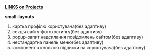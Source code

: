 **[LINKS on Projects](https://vkomerystyi.github.io/small-layouts/)**

**small-layouts**

1.  картка профілю користувача(без адаптиву)
2.  секція сайту-фотохостингу(без адаптиву)
3.  popup-запит надсилання повідомлень сайтом(без адаптиву)
4.  нестандартна панель меню(без адаптиву)
5.  компонент з кнопкою підписки на користувача(без адаптиву)
